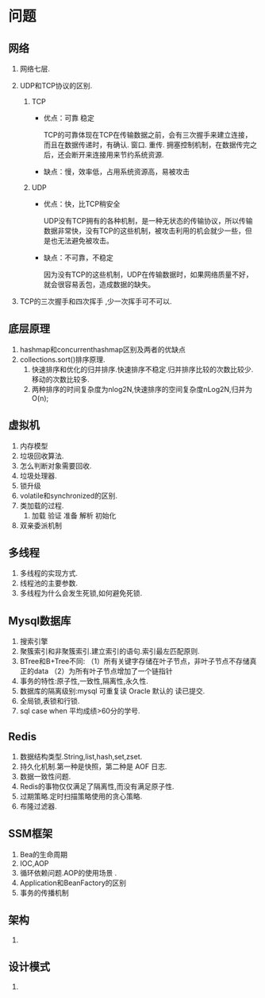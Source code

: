 # 问题

## 网络

1. 网络七层.

2. UDP和TCP协议的区别.

   1. TCP

      - 优点：可靠 稳定

        TCP的可靠体现在TCP在传输数据之前，会有三次握手来建立连接，而且在数据传递时，有确认. 窗口. 重传. 拥塞控制机制，在数据传完之后，还会断开来连接用来节约系统资源.

      - 缺点：慢，效率低，占用系统资源高，易被攻击

   2. UDP

      - 优点：快，比TCP稍安全

        UDP没有TCP拥有的各种机制，是一种无状态的传输协议，所以传输数据非常快，没有TCP的这些机制，被攻击利用的机会就少一些，但是也无法避免被攻击。

      - 缺点：不可靠，不稳定

        因为没有TCP的这些机制，UDP在传输数据时，如果网络质量不好，就会很容易丢包，造成数据的缺失。

3. TCP的三次握手和四次挥手 ,少一次挥手可不可以.

## 底层原理

1. hashmap和concurrenthashmap区别及两者的优缺点
2. collections.sort()排序原理.
   1. 快速排序和优化的归并排序.快速排序不稳定.归并排序比较的次数比较少.移动的次数比较多.
   2. 两种排序的时间复杂度为nlog2N,快速排序的空间复杂度nLog2N,归并为O(n);

## 虚拟机

1. 内存模型
2. 垃圾回收算法.
3. 怎么判断对象需要回收.
4. 垃圾处理器.
5. 锁升级
6. volatile和synchronized的区别.
7. 类加载的过程. 
   1. 加载 验证  准备 解析  初始化
8. 双亲委派机制

## 多线程

1. 多线程的实现方式.
2. 线程池的主要参数.
3. 多线程为什么会发生死锁,如何避免死锁.

## Mysql数据库

1. 搜索引擎 
2. 聚簇索引和非聚簇索引.建立索引的语句.索引最左匹配原则.
3. BTree和B+Tree不同:
    （1）所有关键字存储在叶子节点，非叶子节点不存储真正的data
    （2）为所有叶子节点增加了一个链指针
4. 事务的特性:原子性,一致性,隔离性,永久性.
5. 数据库的隔离级别:mysql 可重复读 Oracle 默认的 读已提交.
6. 全局锁,表锁和行锁.
7. sql case when  平均成绩>60分的学号.

## Redis

1. 数据结构类型.String,list,hash,set,zset.
2. 持久化机制.第一种是快照，第二种是 AOF 日志.
3. 数据一致性问题.
4. Redis的事物仅仅满足了隔离性,而没有满足原子性.
5. 过期策略.定时扫描策略使用的贪心策略.
6. 布隆过滤器.

## SSM框架

1. Bea的生命周期
2. IOC,AOP
3. 循环依赖问题.AOP的使用场景 .
4. Application和BeanFactory的区别
5. 事务的传播机制

## 架构

1. 

## 设计模式

1. 

